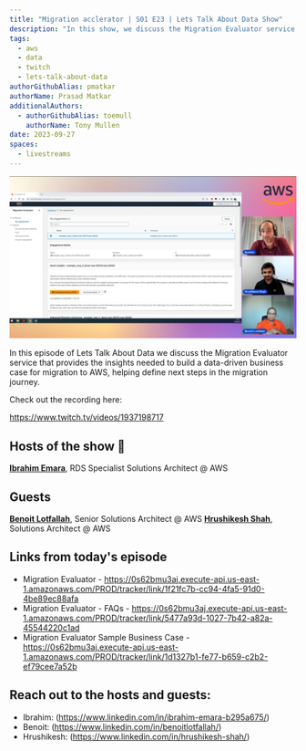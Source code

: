 ```yaml
---
title: "Migration acclerator | S01 E23 | Lets Talk About Data Show"
description: "In this show, we discuss the Migration Evaluator service that provides the insights needed to build a data-driven business case for migration to AWS, helping define next steps in the migration journey."
tags:
  - aws
  - data
  - twitch
  - lets-talk-about-data
authorGithubAlias: pmatkar
authorName: Prasad Matkar
additionalAuthors: 
  - authorGithubAlias: toemull
    authorName: Tony Mullen
date: 2023-09-27
spaces:
  - livestreams
---
```


![Screenshot from the stream or an image related to the topic](images/show23.jpg)

In this episode of Lets Talk About Data we discuss the Migration Evaluator service that provides the insights needed to build a data-driven business case for migration to AWS, helping define next steps in the migration journey.

Check out the recording here:

https://www.twitch.tv/videos/1937198717

## Hosts of the show 🎤

[**Ibrahim Emara**](https://www.linkedin.com/in/ibrahim-emara-b295a675), RDS Specialist Solutions Architect @ AWS

## Guests

[**Benoit Lotfallah**](https://www.linkedin.com/in/benoitlotfallah/), Senior Solutions Architect @ AWS
[**Hrushikesh Shah**](https://www.linkedin.com/in/hrushikesh-shah/), Solutions Architect @ AWS


## Links from today's episode

* Migration Evaluator -  https://0s62bmu3aj.execute-api.us-east-1.amazonaws.com/PROD/tracker/link/1f21fc7b-cc94-4fa5-91d0-4be89ec88afa
* Migration Evaluator - FAQs - https://0s62bmu3aj.execute-api.us-east-1.amazonaws.com/PROD/tracker/link/5477a93d-1027-7b42-a82a-45544220c1ad
* Migration Evaluator Sample Business Case - https://0s62bmu3aj.execute-api.us-east-1.amazonaws.com/PROD/tracker/link/1d1327b1-fe77-b659-c2b2-ef79cee7a52b

## Reach out to the hosts and guests:

- Ibrahim: (https://www.linkedin.com/in/ibrahim-emara-b295a675/)
- Benoit: (https://www.linkedin.com/in/benoitlotfallah/)
- Hrushikesh: (https://www.linkedin.com/in/hrushikesh-shah/)
